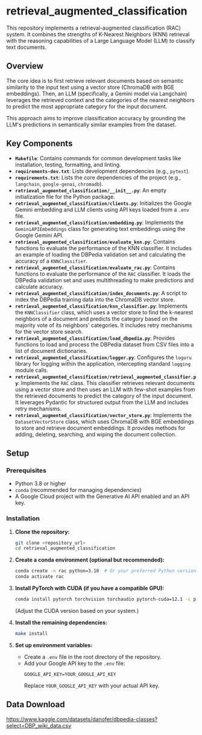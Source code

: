 # retrieval_augmented_classification

This repository implements a retrieval-augmented classification (RAC) system. It combines the strengths of K-Nearest Neighbors (KNN) retrieval with the reasoning capabilities of a Large Language Model (LLM) to classify text documents.

## Overview

The core idea is to first retrieve relevant documents based on semantic similarity to the input text using a vector store (ChromaDB with BGE embeddings). Then, an LLM (specifically, a Gemini model via Langchain) leverages the retrieved context and the categories of the nearest neighbors to predict the most appropriate category for the input document.

This approach aims to improve classification accuracy by grounding the LLM's predictions in semantically similar examples from the dataset.

## Key Components

-   **`Makefile`**: Contains commands for common development tasks like installation, testing, formatting, and linting.
-   **`requirements-dev.txt`**: Lists development dependencies (e.g., `pytest`).
-   **`requirements.txt`**: Lists the core dependencies of the project (e.g., `langchain`, `google-genai`, `chromadb`).
-   **`retrieval_augmented_classification/__init__.py`**: An empty initialization file for the Python package.
-   **`retrieval_augmented_classification/clients.py`**: Initializes the Google Gemini embedding and LLM clients using API keys loaded from a `.env` file.
-   **`retrieval_augmented_classification/embedding.py`**: Implements the `GeminiAPIEmbeddings` class for generating text embeddings using the Google Gemini API.
-   **`retrieval_augmented_classification/evaluate_knn.py`**: Contains functions to evaluate the performance of the KNN classifier. It includes an example of loading the DBPedia validation set and calculating the accuracy of a `KNNClassifier`.
-   **`retrieval_augmented_classification/evaluate_rac.py`**: Contains functions to evaluate the performance of the `RAC` classifier. It loads the DBPedia validation set and uses multithreading to make predictions and calculate accuracy.
-   **`retrieval_augmented_classification/index_documents.py`**: A script to index the DBPedia training data into the ChromaDB vector store.
-   **`retrieval_augmented_classification/knn_classifier.py`**: Implements the `KNNClassifier` class, which uses a vector store to find the k-nearest neighbors of a document and predicts the category based on the majority vote of its neighbors' categories. It includes retry mechanisms for the vector store search.
-   **`retrieval_augmented_classification/load_dbpedia.py`**: Provides functions to load and process the DBPedia dataset from CSV files into a list of document dictionaries.
-   **`retrieval_augmented_classification/logger.py`**: Configures the `loguru` library for logging within the application, intercepting standard `logging` module calls.
-   **`retrieval_augmented_classification/retrieval_augmented_classifier.py`**: Implements the `RAC` class. This classifier retrieves relevant documents using a vector store and then uses an LLM with few-shot examples from the retrieved documents to predict the category of the input document. It leverages Pydantic for structured output from the LLM and includes retry mechanisms.
-   **`retrieval_augmented_classification/vector_store.py`**: Implements the `DatasetVectorStore` class, which uses ChromaDB with BGE embeddings to store and retrieve document embeddings. It provides methods for adding, deleting, searching, and wiping the document collection.

## Setup

### Prerequisites

-   Python 3.8 or higher
-   `conda` (recommended for managing dependencies)
-   A Google Cloud project with the Generative AI API enabled and an API key.

### Installation

1.  **Clone the repository:**
    ```bash
    git clone <repository_url>
    cd retrieval_augmented_classification
    ```

2.  **Create a conda environment (optional but recommended):**
    ```bash
    conda create -n rac python=3.10  # Or your preferred Python version
    conda activate rac
    ```

3.  **Install PyTorch with CUDA (if you have a compatible GPU):**
    ```bash
    conda install pytorch torchvision torchaudio pytorch-cuda=12.1 -c pytorch -c nvidia
    ```
    (Adjust the CUDA version based on your system.)

4.  **Install the remaining dependencies:**
    ```bash
    make install
    ```

5.  **Set up environment variables:**
    -   Create a `.env` file in the root directory of the repository.
    -   Add your Google API key to the `.env` file:
        ```
        GOOGLE_API_KEY=YOUR_GOOGLE_API_KEY
        ```
        Replace `YOUR_GOOGLE_API_KEY` with your actual API key.

## Data Download

https://www.kaggle.com/datasets/danofer/dbpedia-classes?select=DBP_wiki_data.csv 